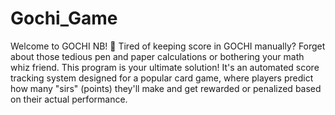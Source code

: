 # Gochi_Game
Welcome to GOCHI NB! 🎉
Tired of keeping score in GOCHI manually? Forget about those tedious pen and paper calculations or bothering your math whiz friend. This program is your ultimate solution! It's an automated score tracking system designed for a popular card game, where players predict how many "sirs" (points) they'll make and get rewarded or penalized based on their actual performance.
